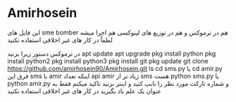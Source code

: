 # Amirhosein

این فایل های sme bomber هم در ترموکس و هم در توزیع های لینوکسی هم اجرا میشه 
لطفاً در کار های غیر اخلاقی استفاده نکنید 

در ترموکس دستور زیرا بزنید 
apt update 
apt upgrade 
pkg install python 
pkg install python2
pkg install python3
pkg install git 
pkg update 
git clone https://github.com/amirhosein90/Amirhosein.git
ls
cd sms.py یا cd amir.py
فرق این sms با amir اینکه تعداد api amir زیاد تر از sms هست 
python sms.py یا python amir.py 
و شماره تارکت مورد نظر را تابپ کنید و اینتر بزنید 
تاکید میکنم فقط به عنوان یک علم یاد بگیرید در کار های غیر اخلاقی استفاده نکنید 
